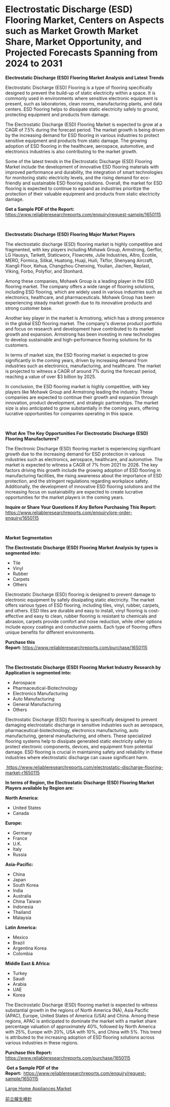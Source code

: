 <p><h1>Electrostatic Discharge (ESD) Flooring Market, Centers on Aspects such as Market Growth Market Share, Market Opportunity, and Projected Forecasts Spanning from 2024 to 2031</h1></p><p><strong>Electrostatic Discharge (ESD) Flooring Market Analysis and Latest Trends</strong></p>
<p><p>Electrostatic Discharge (ESD) Flooring is a type of flooring specifically designed to prevent the build-up of static electricity within a space. It is commonly used in environments where sensitive electronic equipment is present, such as laboratories, clean rooms, manufacturing plants, and data centers. ESD flooring helps to dissipate static electricity safely to ground, protecting equipment and products from damage.</p><p>The Electrostatic Discharge (ESD) Flooring Market is expected to grow at a CAGR of 7.5% during the forecast period. The market growth is being driven by the increasing demand for ESD flooring in various industries to protect sensitive equipment and products from static damage. The growing adoption of ESD flooring in the healthcare, aerospace, automotive, and electronics industries is also contributing to the market growth.</p><p>Some of the latest trends in the Electrostatic Discharge (ESD) Flooring Market include the development of innovative ESD flooring materials with improved performance and durability, the integration of smart technologies for monitoring static electricity levels, and the rising demand for eco-friendly and sustainable ESD flooring solutions. Overall, the market for ESD flooring is expected to continue to expand as industries prioritize the protection of their valuable equipment and products from static electricity damage.</p></p>
<p><strong>Get a Sample PDF of the Report:&nbsp;</strong> <a href="https://www.reliableresearchreports.com/enquiry/request-sample/1650115">https://www.reliableresearchreports.com/enquiry/request-sample/1650115</a></p>
<p>&nbsp;</p>
<p><strong>Electrostatic Discharge (ESD) Flooring Major Market Players</strong></p>
<p><p>The electrostatic discharge (ESD) flooring market is highly competitive and fragmented, with key players including Mohawk Group, Armstrong, Gerflor, LG Hausys, Tarkett, Staticworx, Flowcrete, Julie Industries, Altro, Ecotile, MERO, Formica, Silikal, Huatong, Huaji, Huili, Tkflor, Shenyang Aircraft, Xiangli Floor, Kehua, Changzhou Chenxing, Youlian, Jiachen, Replast, Viking, Forbo, Polyflor, and Stonhard.</p><p>Among these companies, Mohawk Group is a leading player in the ESD flooring market. The company offers a wide range of flooring solutions, including ESD flooring, which are widely used in various industries such as electronics, healthcare, and pharmaceuticals. Mohawk Group has been experiencing steady market growth due to its innovative products and strong customer base.</p><p>Another key player in the market is Armstrong, which has a strong presence in the global ESD flooring market. The company's diverse product portfolio and focus on research and development have contributed to its market growth and expansion. Armstrong has been investing in new technologies to develop sustainable and high-performance flooring solutions for its customers.</p><p>In terms of market size, the ESD flooring market is expected to grow significantly in the coming years, driven by increasing demand from industries such as electronics, manufacturing, and healthcare. The market is projected to witness a CAGR of around 7% during the forecast period, reaching a value of over $3 billion by 2025.</p><p>In conclusion, the ESD flooring market is highly competitive, with key players like Mohawk Group and Armstrong leading the industry. These companies are expected to continue their growth and expansion through innovation, product development, and strategic partnerships. The market size is also anticipated to grow substantially in the coming years, offering lucrative opportunities for companies operating in this space.</p></p>
<p>&nbsp;</p>
<p><strong>What Are The Key Opportunities For Electrostatic Discharge (ESD) Flooring Manufacturers?</strong></p>
<p><p>The Electronic Discharge (ESD) flooring market is experiencing significant growth due to the increasing demand for ESD protection in various industries such as electronics, aerospace, healthcare, and automotive. The market is expected to witness a CAGR of 7% from 2021 to 2026. The key factors driving this growth include the growing adoption of ESD flooring in manufacturing facilities, the rising awareness about the importance of ESD protection, and the stringent regulations regarding workplace safety. Additionally, the development of innovative ESD flooring solutions and the increasing focus on sustainability are expected to create lucrative opportunities for the market players in the coming years.</p></p>
<p><strong>Inquire or Share Your Questions If Any Before Purchasing This Report:</strong> <a href="https://www.reliableresearchreports.com/enquiry/pre-order-enquiry/1650115">https://www.reliableresearchreports.com/enquiry/pre-order-enquiry/1650115</a></p>
<p>&nbsp;</p>
<p><strong>Market Segmentation</strong></p>
<p><strong>The Electrostatic Discharge (ESD) Flooring Market Analysis by types is segmented into:</strong></p>
<p><ul><li>Tile</li><li>Vinyl</li><li>Rubber</li><li>Carpets</li><li>Others</li></ul></p>
<p><p>Electrostatic Discharge (ESD) flooring is designed to prevent damage to electronic equipment by safely dissipating static electricity. The market offers various types of ESD flooring, including tiles, vinyl, rubber, carpets, and others. ESD tiles are durable and easy to install, vinyl flooring is cost-effective and easy to clean, rubber flooring is resistant to chemicals and abrasion, carpets provide comfort and noise reduction, while other options include epoxy coatings and conductive paints. Each type of flooring offers unique benefits for different environments.</p></p>
<p><strong>Purchase this Report:&nbsp;</strong><a href="https://www.reliableresearchreports.com/purchase/1650115">https://www.reliableresearchreports.com/purchase/1650115</a></p>
<p>&nbsp;</p>
<p><strong>The Electrostatic Discharge (ESD) Flooring Market Industry Research by Application is segmented into:</strong></p>
<p><ul><li>Aerospace</li><li>Pharmaceutical-Biotechnology</li><li>Electronics Manufacturing</li><li>Auto Manufacturing</li><li>General Manufacturing</li><li>Others</li></ul></p>
<p><p>Electrostatic Discharge (ESD) flooring is specifically designed to prevent damaging electrostatic discharge in sensitive industries such as aerospace, pharmaceutical-biotechnology, electronics manufacturing, auto manufacturing, general manufacturing, and others. These specialized flooring systems help to dissipate generated static electricity safely to protect electronic components, devices, and equipment from potential damage. ESD flooring is crucial in maintaining safety and reliability in these industries where electrostatic discharge can cause significant harm.</p></p>
<p><a href="https://www.reliableresearchreports.com/electrostatic-discharge-flooring-market-r1650115">&nbsp;https://www.reliableresearchreports.com/electrostatic-discharge-flooring-market-r1650115</a></p>
<p><strong>In terms of Region, the Electrostatic Discharge (ESD) Flooring Market Players available by Region are:</strong></p>
<p>
    <p> <strong> North America: </strong>
        <ul>
            <li>United States</li>
            <li>Canada</li>
        </ul>
        </p> 
    <p> <strong> Europe: </strong>
        <ul>
            <li>Germany</li>
            <li>France</li>
            <li>U.K.</li>
            <li>Italy</li>
            <li>Russia</li>
        </ul>
        </p> 
    <p> <strong> Asia-Pacific: </strong>
        <ul>
            <li>China</li>
            <li>Japan</li>
            <li>South Korea</li>
            <li>India</li>
            <li>Australia</li>
            <li>China Taiwan</li>
            <li>Indonesia</li>
            <li>Thailand</li>
            <li>Malaysia</li>
        </ul>
        </p> 
    <p> <strong> Latin America: </strong>
        <ul>
            <li>Mexico</li>
            <li>Brazil</li>
            <li>Argentina Korea</li>
            <li>Colombia</li>
        </ul>
        </p> 
    <p> <strong> Middle East & Africa: </strong>
        <ul>
            <li>Turkey</li>
            <li>Saudi</li>
            <li>Arabia</li>
            <li>UAE</li>
            <li>Korea</li>
        </ul>
    </p>
    </p>
<p><p>The Electrostatic Discharge (ESD) flooring market is expected to witness substantial growth in the regions of North America (NA), Asia Pacific (APAC), Europe, United States of America (USA) and China. Among these regions, APAC is anticipated to dominate the market with a market share percentage valuation of approximately 40%, followed by North America with 25%, Europe with 20%, USA with 10%, and China with 5%. This trend is attributed to the increasing adoption of ESD flooring solutions across various industries in these regions.</p></p>
<p><strong>Purchase this Report: </strong><a href="https://www.reliableresearchreports.com/purchase/1650115">https://www.reliableresearchreports.com/purchase/1650115</a></p>
<p>&nbsp;<strong>Get a Sample PDF of the Report:&nbsp;&nbsp;</strong><a href="https://www.reliableresearchreports.com/enquiry/request-sample/1650115">https://www.reliableresearchreports.com/enquiry/request-sample/1650115</a></p>
<p><strong></strong></p>
<p><p><a href="https://medium.com/@billyrice626/global-large-home-appliances-market-status-2024-2031-and-forecast-by-region-product-end-4a28a472ce6e">Large Home Appliances Market</a></p><p><a href="https://github.com/pepo3k/Market-Research-Report-List-2/blob/main/3208118125283.md">前立腺生検針</a></p></p>